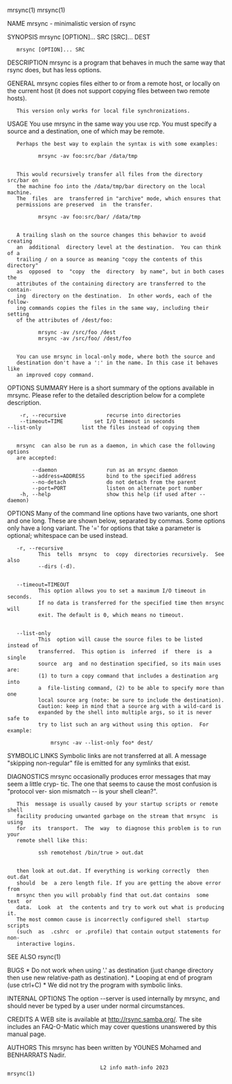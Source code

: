 mrsync(1)                                                              mrsync(1)



NAME
       mrsync - minimalistic version of rsync

SYNOPSIS
       mrsync [OPTION]... SRC [SRC]... DEST


       mrsync [OPTION]... SRC

DESCRIPTION
       mrsync is a program that behaves in much the same way that rsync does, but
       has less options. 

GENERAL
       mrsync copies files either to or from a remote host, or locally  on  the
       current  host  (it  does  not  support copying files between two remote
       hosts).

       This version only works for local file synchronizations.



USAGE
       You use mrsync in the same way you use rcp. You must  specify  a  source
       and a destination, one of which may be remote.

       Perhaps the best way to explain the syntax is with some examples:

              mrsync -av foo:src/bar /data/tmp


       This would recursively transfer all files from the directory src/bar on
       the machine foo into the /data/tmp/bar directory on the local  machine.
       The  files  are  transferred in "archive" mode, which ensures that
       permissions are preserved  in  the transfer.  

              mrsync -av foo:src/bar/ /data/tmp


       A trailing slash on the source changes this behavior to avoid  creating
       an  additional  directory level at the destination.  You can think of a
       trailing / on a source as meaning "copy the contents of this directory"
       as  opposed  to  "copy  the  directory  by name", but in both cases the
       attributes of the containing directory are transferred to the  contain-
       ing  directory on the destination.  In other words, each of the follow-
       ing commands copies the files in the same way, including their  setting
       of the attributes of /dest/foo:

              mrsync -av /src/foo /dest
              mrsync -av /src/foo/ /dest/foo


       You can use mrsync in local-only mode, where both the source and
       destination don't have a ':' in the name. In this case it behaves  like
       an improved copy command.



OPTIONS SUMMARY
       Here is a short summary of the options available in mrsync. Please refer
       to the detailed description below for a complete description.

        -r, --recursive             recurse into directories
        --timeout=TIME          set I/O timeout in seconds
	--list-only             list the files instead of copying them


       mrsync  can also be run as a daemon, in which case the following options
       are accepted:

            --daemon                run as an mrsync daemon
            --address=ADDRESS       bind to the specified address
            --no-detach             do not detach from the parent
            --port=PORT             listen on alternate port number
        -h, --help                  show this help (if used after --daemon)



OPTIONS
       Many  of  the  command  line options  have  two  variants,  one short and 
       one long.  These are shown below, separated by commas. Some options only 
       have a long variant.  The '='  for  options  that take a parameter is 
       optional; whitespace can be used instead.


       -r, --recursive
              This  tells  mrsync  to  copy  directories recursively.  See also
              --dirs (-d).


       --timeout=TIMEOUT
              This option allows you to set a maximum I/O timeout in  seconds.
              If no data is transferred for the specified time then mrsync will
              exit. The default is 0, which means no timeout.


       --list-only
              This  option will cause the source files to be listed instead of
              transferred.  This option is  inferred  if  there  is  a  single
              source  arg  and no destination specified, so its main uses are:
              (1) to turn a copy command that includes a destination arg  into
              a  file-listing command, (2) to be able to specify more than one
              local source arg (note: be sure to include the destination).
              Caution: keep in mind that a source arg with a wild-card is 
              expanded by the shell into multiple args, so it is never safe to 
              try to list such an arg without using this option.  For example:

                  mrsync -av --list-only foo* dest/


SYMBOLIC LINKS
       Symbolic links are  not  transferred  at  all.   A  message
       "skipping non-regular" file is emitted for any symlinks that exist.

DIAGNOSTICS
       mrsync occasionally produces error messages that may seem a little cryp-
       tic. The one that seems to cause the most confusion is  "protocol  ver-
       sion mismatch -- is your shell clean?".

       This  message is usually caused by your startup scripts or remote shell
       facility producing unwanted garbage on the stream that mrsync  is  using
       for  its  transport.  The  way  to diagnose this problem is to run your
       remote shell like this:

              ssh remotehost /bin/true > out.dat


       then look at out.dat. If everything is working correctly  then  out.dat
       should  be  a zero length file. If you are getting the above error from
       mrsync then you will probably find that out.dat contains  some  text  or
       data.  Look  at  the contents and try to work out what is producing it.
       The most common cause is incorrectly configured shell  startup  scripts
       (such  as  .cshrc  or .profile) that contain output statements for non-
       interactive logins.




SEE ALSO
       rsync(1)


BUGS
       * Do not work when using '.' as destination (just change directory then use new relative-path as destination).
       * Looping at end of program (use ctrl+C)
       * We did not try the program with symbolic links.


INTERNAL OPTIONS
       The option --server is used  internally  by  mrsync,  and
       should  never  be  typed  by  a  user under normal circumstances.


CREDITS
       A  WEB site is available at http://rsync.samba.org/.  The site includes
       an FAQ-O-Matic which may cover  questions  unanswered  by  this  manual
       page.

AUTHORS
       This mrsync has been written by YOUNES Mohamed and BENHARRATS Nadir.

                                  L2 info math-info 2023              mrsync(1)
